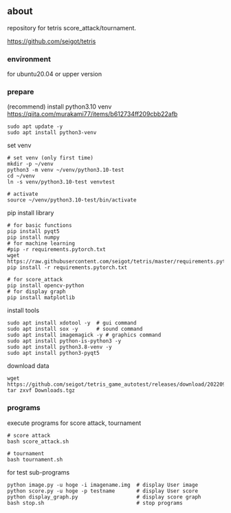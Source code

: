## about

repository for tetris score_attack/tournament.

https://github.com/seigot/tetris

### environment

for ubuntu20.04 or upper version

### prepare

(recommend) install python3.10 venv  
https://qiita.com/murakami77/items/b612734ff209cbb22afb

```
sudo apt update -y
sudo apt install python3-venv
```

set venv

```
# set venv (only first time)
mkdir -p ~/venv
python3 -m venv ~/venv/python3.10-test
cd ~/venv
ln -s venv/python3.10-test venvtest

# activate
source ~/venv/python3.10-test/bin/activate
```

pip install library

```
# for basic functions
pip install pyqt5
pip install numpy
# for machine learning
#pip -r requirements.pytorch.txt
wget https://raw.githubusercontent.com/seigot/tetris/master/requirements.pytorch.txt
pip install -r requirements.pytorch.txt

# for score_attack
pip install opencv-python
# for display graph
pip install matplotlib
```

install tools

```
sudo apt install xdotool -y  # gui command
sudo apt install sox -y      # sound command
sudo apt install imagemagick -y # graphics command
sudo apt install python-is-python3 -y
sudo apt install python3.8-venv -y
sudo apt install python3-pyqt5 
```

download data

```
wget https://github.com/seigot/tetris_game_autotest/releases/download/20220901/Downloads.tgz
tar zxvf Downloads.tgz
```

### programs

execute programs for score attack, tournament

```
# score attack
bash score_attack.sh

# tournament
bash tournament.sh
```

for test sub-programs

```
python image.py -u hoge -i imagename.img  # display User image
python score.py -u hoge -p testname       # display User score
python display_graph.py                   # display score graph
bash stop.sh                              # stop programs
```
